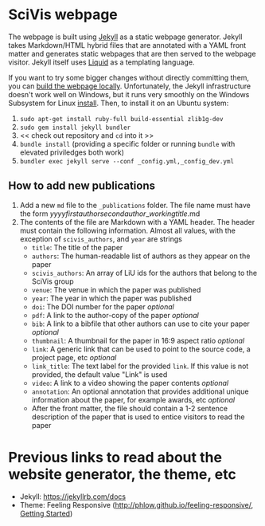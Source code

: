 # SciVis webpage
The webpage is built using [Jekyll](https://jekyllrb.com/docs) as a static webpage generator.  Jekyll takes Markdown/HTML hybrid files that are annotated with a YAML front matter and generates static webpages that are then served to the webpage visitor.
Jekyll itself uses [Liquid](https://jekyllrb.com/docs) as a templating language.

If you want to try some bigger changes without directly committing them, you can [build the webpage locally](https://docs.github.com/en/github/working-with-github-pages/testing-your-github-pages-site-locally-with-jekyll).  Unfortunately, the Jekyll infrastructure doesn't work well on Windows, but it runs very smoothly on the Windows Subsystem for Linux [install](https://docs.microsoft.com/en-us/windows/wsl/install-win10).  Then, to install it on an Ubuntu system:
1. `sudo apt-get install ruby-full build-essential zlib1g-dev`
1. `sudo gem install jekyll bundler`
1. << check out repository and `cd` into it >>
1. `bundle install` (providing a specific folder or running `bundle` with elevated priviledges both work)
1. `bundler exec jekyll serve --conf _config.yml,_config_dev.yml`



## How to add new publications
1. Add a new `md` file to the `_publications` folder.  The file name must have the form *yyyy*_*firstauthor*_*secondauthor*_*workingtitle*.md
1. The contents of the file are Markdown with a YAML header.  The header must contain the following information.  Almost all values, with the exception of `scivis_authors`, and `year` are strings
    * `title`:  The title of the paper
    * `authors`:  The human-readable list of authors as they appear on the paper
    * `scivis_authors`:  An array of LiU ids for the authors that belong to the SciVis group
    * `venue`:  The venue in which the paper was published
    * `year`:  The year in which the paper was published
    * `doi`:  The DOI number for the paper *optional*
    * `pdf`:  A link to the author-copy of the paper *optional*
    * `bib`:  A link to a bibfile that other authors can use to cite your paper *optional*
    * `thumbnail`:  A thumbnail for the paper in 16:9 aspect ratio *optional*
    * `link`:  A generic link that can be used to point to the source code, a project page, etc *optional*
    * `link_title`:  The text label for the provided `link`.  If this value is not provided, the default value "Link" is used
    * `video`:  A link to a video showing the paper contents *optional*
    * `annotation`:  An optional annotation that provides additional unique information about the paper, for example awards, etc *optional*
    * After the front matter, the file should contain a 1-2 sentence description of the paper that is used to entice visitors to read the paper


# Previous links to read about the website generator, the theme, etc
 - Jekyll: https://jekyllrb.com/docs
 - Theme: Feeling Responsive (http://phlow.github.io/feeling-responsive/, [Getting Started](https://www.youtube.com/embed/3b5zCFSmVvU))

